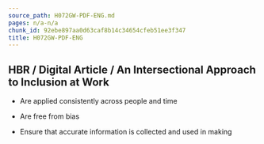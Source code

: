 ```yaml
---
source_path: H072GW-PDF-ENG.md
pages: n/a-n/a
chunk_id: 92ebe897aa0d63caf8b14c34654cfeb51ee3f347
title: H072GW-PDF-ENG
---
```

## HBR / Digital Article / An Intersectional Approach to Inclusion at Work

- Are applied consistently across people and time

- Are free from bias

- Ensure that accurate information is collected and used in making
